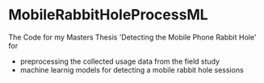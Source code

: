 # MobileRabbitHoleProcessML
The Code for my Masters Thesis 'Detecting the Mobile Phone Rabbit Hole' for
 - preprocessing the collected usage data from the field study 
 - machine learnig models for detecting a mobile rabbit hole sessions
